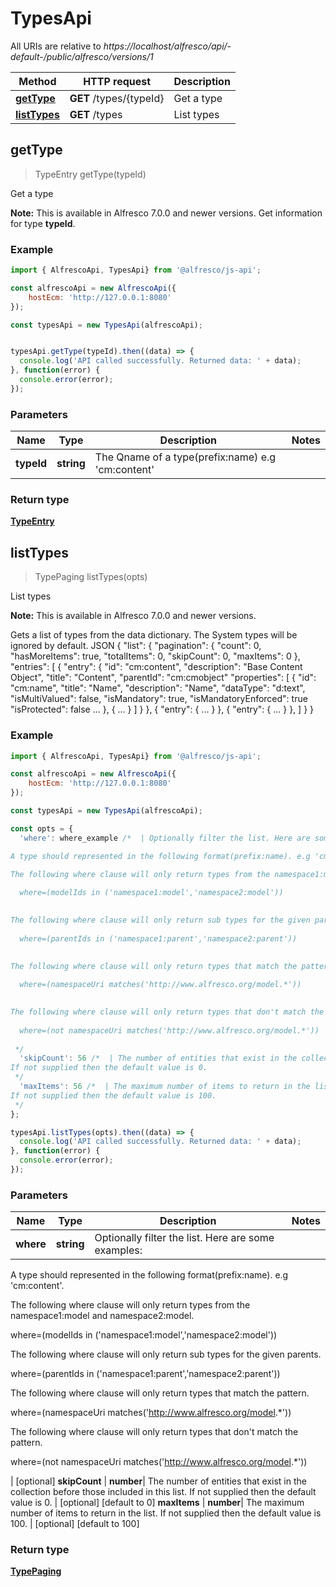 # TypesApi

All URIs are relative to *https://localhost/alfresco/api/-default-/public/alfresco/versions/1*

Method | HTTP request | Description
------------- | ------------- | -------------
[**getType**](TypesApi.md#getType) | **GET** /types/{typeId} | Get a type
[**listTypes**](TypesApi.md#listTypes) | **GET** /types | List types


<a name="getType"></a>
## getType
> TypeEntry getType(typeId)

Get a type

**Note:** This is available in Alfresco 7.0.0 and newer versions.
Get information for type **typeId**.


### Example

```javascript
import { AlfrescoApi, TypesApi} from '@alfresco/js-api';

const alfrescoApi = new AlfrescoApi({
    hostEcm: 'http://127.0.0.1:8080'
});

const typesApi = new TypesApi(alfrescoApi);


typesApi.getType(typeId).then((data) => {
  console.log('API called successfully. Returned data: ' + data);
}, function(error) {
  console.error(error);
});
```

### Parameters

Name | Type | Description  | Notes
------------- | ------------- | ------------- | -------------
 **typeId** | **string**| The Qname of a type(prefix:name) e.g 'cm:content' | 

### Return type

[**TypeEntry**](TypeEntry.md)

<a name="listTypes"></a>
## listTypes
> TypePaging listTypes(opts)

List types

**Note:** This is available in Alfresco 7.0.0 and newer versions.

Gets a list of types from the data dictionary. The System types will be ignored by default.
JSON
{
  \"list\": {
    \"pagination\": {
      \"count\": 0,
      \"hasMoreItems\": true,
      \"totalItems\": 0,
      \"skipCount\": 0,
      \"maxItems\": 0
    },
    \"entries\": [
      {
        \"entry\": {
          \"id\": \"cm:content\",
          \"description\": \"Base Content Object\",
          \"title\": \"Content\",
          \"parentId\": \"cm:cmobject\"
          \"properties\": [
            {
              \"id\": \"cm:name\",
              \"title\": \"Name\",
              \"description\": \"Name\",
              \"dataType\": \"d:text\",
              \"isMultiValued\": false,
              \"isMandatory\": true,
              \"isMandatoryEnforced\": true
              \"isProtected\": false
              ...
            },
            {
              ...
            }
          ]
        }
      },
      {
        \"entry\": {
          ...
        }
      },
      {
        \"entry\": {
          ...
        }
      },
    ]
  }
}



### Example

```javascript
import { AlfrescoApi, TypesApi} from '@alfresco/js-api';

const alfrescoApi = new AlfrescoApi({
    hostEcm: 'http://127.0.0.1:8080'
});

const typesApi = new TypesApi(alfrescoApi);

const opts = { 
  'where': where_example /*  | Optionally filter the list. Here are some examples:

A type should represented in the following format(prefix:name). e.g 'cm:content'.

The following where clause will only return types from the namespace1:model and namespace2:model.
  
  where=(modelIds in ('namespace1:model','namespace2:model'))
  

The following where clause will only return sub types for the given parents.
  
  where=(parentIds in ('namespace1:parent','namespace2:parent'))
  

The following where clause will only return types that match the pattern.
  
  where=(namespaceUri matches('http://www.alfresco.org/model.*'))
  

The following where clause will only return types that don't match the pattern.
  
  where=(not namespaceUri matches('http://www.alfresco.org/model.*'))
  
 */
  'skipCount': 56 /*  | The number of entities that exist in the collection before those included in this list.
If not supplied then the default value is 0.
 */
  'maxItems': 56 /*  | The maximum number of items to return in the list.
If not supplied then the default value is 100.
 */
};

typesApi.listTypes(opts).then((data) => {
  console.log('API called successfully. Returned data: ' + data);
}, function(error) {
  console.error(error);
});
```

### Parameters

Name | Type | Description  | Notes
------------- | ------------- | ------------- | -------------
 **where** | **string**| Optionally filter the list. Here are some examples:

A type should represented in the following format(prefix:name). e.g 'cm:content'.

The following where clause will only return types from the namespace1:model and namespace2:model.
  
  where=(modelIds in ('namespace1:model','namespace2:model'))
  

The following where clause will only return sub types for the given parents.
  
  where=(parentIds in ('namespace1:parent','namespace2:parent'))
  

The following where clause will only return types that match the pattern.
  
  where=(namespaceUri matches('http://www.alfresco.org/model.*'))
  

The following where clause will only return types that don't match the pattern.
  
  where=(not namespaceUri matches('http://www.alfresco.org/model.*'))
  
 | [optional] 
 **skipCount** | **number**| The number of entities that exist in the collection before those included in this list.
If not supplied then the default value is 0.
 | [optional] [default to 0]
 **maxItems** | **number**| The maximum number of items to return in the list.
If not supplied then the default value is 100.
 | [optional] [default to 100]

### Return type

[**TypePaging**](TypePaging.md)

